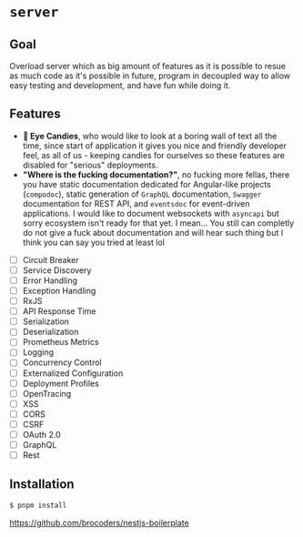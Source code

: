 # `server`

## Goal

Overload server which as big amount of features as it is possible to resue as much code as it's possible in future,
program in decoupled way to allow easy testing and development, and have fun while doing it.

## Features

- **🍭 Eye Candies**, who would like to look at a boring wall of text all the time, since start of application it gives
  you
  nice and friendly developer feel, as all of us - keeping candies for ourselves so these features are disabled
  for "serious" deployments.
- **"Where is the fucking documentation?"**, no fucking more fellas, there you have static documentation dedicated for
  Angular-like projects (`compodoc`), static generation of `GraphQL` documentation, `Swagger` documentation for REST
  API, and `eventsdoc` for event-driven applications. I would like to document websockets with `asyncapi` but sorry
  ecosystem isn't ready for that yet. I mean... You still can completly do not give a fuck about documentation and will
  hear such thing but I think you can say you tried at least lol

- [ ] Circuit Breaker
- [ ] Service Discovery
- [ ] Error Handling
- [ ] Exception Handling
- [ ] RxJS
- [ ] API Response Time
- [ ] Serialization
- [ ] Deserialization
- [ ] Prometheus Metrics
- [ ] Logging
- [ ] Concurrency Control
- [ ] Externalized Configuration
- [ ] Deployment Profiles
- [ ] OpenTracing
- [ ] XSS
- [ ] CORS
- [ ] CSRF
- [ ] OAuth 2.0
- [ ] GraphQL
- [ ] Rest

## Installation

```bash
$ pnpm install
```

https://github.com/brocoders/nestjs-boilerplate